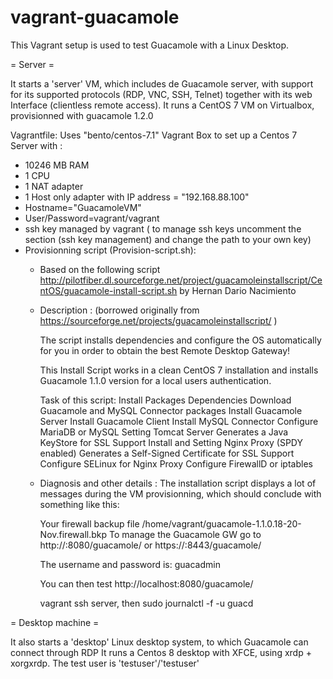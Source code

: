 # vagrant-guacamole

This Vagrant setup is used to test Guacamole with a Linux Desktop.

= Server =

It starts a 'server' VM, which includes de Guacamole server, with
support for its supported protocols (RDP, VNC, SSH, Telnet) together
with its web Interface (clientless remote access). 
It runs a CentOS 7 VM on Virtualbox, provisionned with guacamole 1.2.0

Vagrantfile: Uses "bento/centos-7.1" Vagrant Box to set up a Centos 7 Server with :

- 10246 MB RAM
- 1 CPU
- 1 NAT adapter
- 1 Host only adapter with IP address = "192.168.88.100"
- Hostname="GuacamoleVM"
- User/Password=vagrant/vagrant
- ssh key managed by vagrant ( to manage ssh keys uncomment the section (ssh key management) and change the path to your own key)
- Provisionning script (Provision-script.sh):
    * Based on the following script
      http://pilotfiber.dl.sourceforge.net/project/guacamoleinstallscript/CentOS/guacamole-install-script.sh
      by Hernan Dario Nacimiento
    * Description : (borrowed originally from
         https://sourceforge.net/projects/guacamoleinstallscript/ )

         The script installs dependencies and configure the OS automatically for you in order to obtain the best Remote Desktop Gateway!

         This Install Script works in a clean CentOS 7 installation and installs Guacamole 1.1.0 version for a local users 
         authentication.

         Task of this script:
         Install Packages Dependencies
         Download Guacamole and MySQL Connector packages
         Install Guacamole Server
         Install Guacamole Client
         Install MySQL Connector
         Configure MariaDB or MySQL
         Setting Tomcat Server
         Generates a Java KeyStore for SSL Support
         Install and Setting Nginx Proxy (SPDY enabled)
         Generates a Self-Signed Certificate for SSL Support
         Configure SELinux for Nginx Proxy
         Configure FirewallD or iptables

    * Diagnosis and other details :
      The installation script displays a lot of messages during the VM
      provisionning, which should conclude with something like this:
   
       Your firewall backup file /home/vagrant/guacamole-1.1.0.18-20-Nov.firewall.bkp
       To manage the Guacamole GW go to http://<IP>:8080/guacamole/ or https://<IP>:8443/guacamole/

       The username and password is: guacadmin

      You can then test http://localhost:8080/guacamole/

      vagrant ssh server, then 
      sudo journalctl -f -u guacd
      
= Desktop machine =

It also starts a 'desktop' Linux desktop system, to which Guacamole
can connect through RDP
It runs a Centos 8 desktop with XFCE, using xrdp + xorgxrdp.
The test user is 'testuser'/'testuser'


